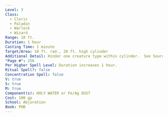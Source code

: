 ```yaml
---
Level: 3
Class:
  - Cleric
  - Paladin
  - Warlock
  - Wizard
Range: 10 ft.
Duration: 1 hour
Casting Time: 1 minute
Target/Area: 10 ft. rad., 20 ft. high cylinder
Additional Detail: Hinder one creature type within cylinder.  See Sourcebook.
"Page #": 256
Per Higher Spell Level: Duration increases 1 hour.
Ritual Spell?: false
Concentration Spell: false
V: true
S: true
M: true
Component(s): HOLY WATER or Fe/Ag DUST
Cost: 100 gp
School: Abjuration
Book: PHB
---
```


